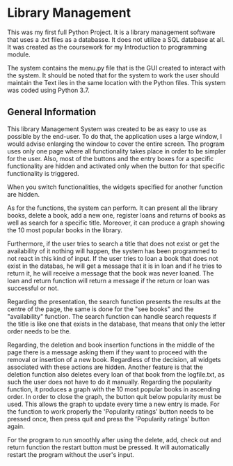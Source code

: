 # Library Management

This was my first full Python Project. It is a library management software that uses a .txt files as a databasse. It does not utilize a SQL database at all. It was created as the coursework for my Introduction to programming module.

The system contains the menu.py file that is the GUI created to interact with the system. It should be noted that for the system to work the user should maintain the Text iles in the same location with the Python files. This system was coded using Python 3.7.

## General Information

This library Management System was created to be as easy to use as possible by the end-user.
To do that, the application uses a large window, I would advise enlarging the window to cover the entire screen.
The program uses only one page where all functionality takes place in order to be simpler for the user.
Also, most of the buttons and the entry boxes for a specific functionality are hidden and activated only when the button for that specific functionality is triggered.

When you switch functionalities, the widgets specified for another function are hidden.

As for the functions, the system can perform. It can present all the library books, delete a book, add a new one,
register loans and returns of books as well as search for a specific title.
Moreover, it can produce a graph showing the 10 most popular books in the library.

Furthermore, if the user tries to search a title that does not exist or get the availability of it nothing will happen,
the system has been programmed to not react in this kind of input. If the user tries to loan a book that does not exist in the databas,
he will get a message that it is in loan and if he tries to return it, he will receive a message that the book was never loaned.
The loan and return function will return a message if the return or loan was successful or not.

Regarding the presentation, the search function presents the results at the centre of the page, the same is done for the "see books" and the "availability" function.
The search function can handle search requests if the title is like one that exists in the database,
that means that only the letter order needs to be the.

Regarding, the deletion and book insertion functions in the middle of the page there is a message asking them if they want to proceed with the removal or insertion of a new book.
Regardless of the decision, all widgets associated with these actions are hidden.
Another feature is that the deletion function also deletes every loan of that book from the logfile.txt, as such the user does not have to do it manually.
Regarding the popularity function, it produces a graph with the 10 most popular books in ascending order.
In order to close the graph, the button quit below popularity must be used. This allows the graph to update every time a new entry is made.
For the function to work properly the 'Popularity ratings' button needs to be pressed once,
then press quit and press the 'Popularity ratings' button again.

For the program to run smoothly after using the delete, add, check out and return function the restart button must be pressed.
It will automatically restart the program without the user's input.